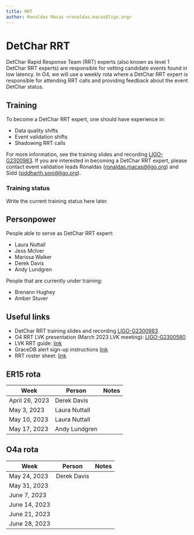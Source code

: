 ```yaml
---
title: RRT
author: Ronaldas Macas <ronaldas.macas@ligo.org>
---
```


# DetChar RRT

DetChar Rapid Response Team (RRT) experts (also known as level 1 DetChar RRT experts) are responsible for vetting candidate events found in low latency.
In O4, we will use a weekly rota where a DetChar RRT expert is responsible for attending RRT calls and providing feedback about the event DetChar status.


## Training

To become a DetChar RRT expert, one should have experience in:

- Data quality shifts
- Event validation shifts
- Shadowing RRT calls

For more information, see the training slides and recording [LIGO-G2300983](https://dcc.ligo.org/G2300983). If you are interested in becoming a DetChar RRT expert, please contact event validation leads Ronaldas ([ronaldas.macas@ligo.org](mailto:ronaldas.macas@ligo.org)) and Sidd ([siddharth.soni@ligo.org](mailto:siddharth.soni@ligo.org)). 

### Training status

Write the current training status here later.

## Personpower

People able to serve as DetChar RRT expert:

- Laura Nuttall 
- Jess McIver
- Marissa Walker
- Derek Davis
- Andy Lundgren

People that are currently under training:

- Brenann Hughey
- Amber Stuver

## Useful links

- DetChar RRT training slides and recording [LIGO-G2300983](https://dcc.ligo.org/G2300983)
- O4 RRT LVK presentation (March 2023 LVK meeting): [LIGO-G2300580](https://dcc.ligo.org/LIGO-G2300580)
- LVK RRT guide: [link](https://emfollow.docs.ligo.org/followup-advocate-guide/index.html)
- GraceDB alert sign-up instructions [link](https://emfollow.docs.ligo.org/followup-advocate-guide/preparation.html#a-sign-up-for-gracedb-alerts)
- RRT roster sheet: [link](https://drive.google.com/drive/u/0/folders/1LgncDpMSn7zDKq0Bu9TFMKBu7WKOddY3)

## ER15 rota

| Week           | Person        | Notes |
|----------------|---------------|-------|
| April 26, 2023 | Derek Davis   |       |
| May 3, 2023    | Laura Nuttall |       |
| May 10, 2023   | Laura Nuttall |       |
| May 17, 2023   | Andy Lundgren |       |

## O4a rota

| Week           | Person        | Notes |
|----------------|---------------|-------|
| May 24, 2023   | Derek Davis   |       |
| May 31, 2023   |               |       |
| June 7, 2023   |               |       |
| June 14, 2023  |               |       |
| June 21, 2023  |               |       |
| June 28, 2023  |               |       |


